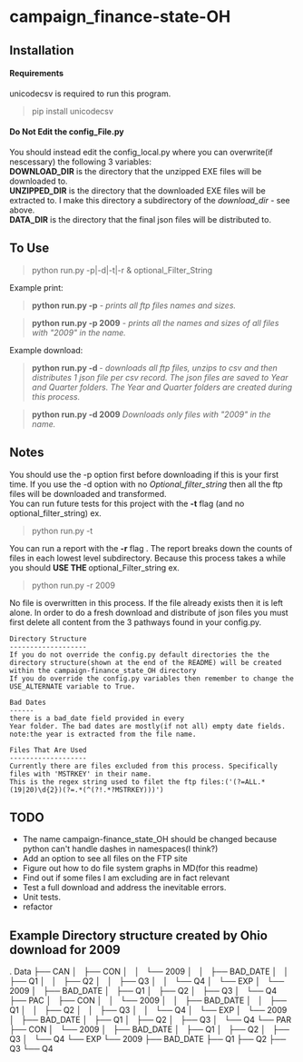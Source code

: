 campaign_finance-state-OH
=========================
Installation
------------

<h4>Requirements</h4>
 unicodecsv is required to run this program.
<blockquote> pip install unicodecsv </blockquote>

<h4>Do Not Edit the config_File.py</h4>
You should  instead edit the config_local.py where you can overwrite(if nescessary) the following 3 variables:<br>
<b>DOWNLOAD_DIR</b> is the directory that the unzipped EXE files will be downloaded to.<br>
<b>UNZIPPED_DIR</b> is the directory that the downloaded EXE files will be extracted to. I make this directory a subdirectory of the <em>download_dir</em> - see above.<br>
<b>DATA_DIR</b> is the directory that the final json files will be distributed to.  




To Use 
------
<blockquote>python run.py -p<print>|-d<download>|-t<test>|-r<report> & optional_Filter_String</blockquote>

Example print:
<blockquote><b>python run.py -p</b> <i> - prints all ftp files names and sizes.</i></blockquote>

<blockquote><b>python run.py -p 2009</b> 
<i>- prints all the names and sizes of all files with "2009" in the name.</i></blockquote>


Example download:
<blockquote><b>python run.py -d </b><i> - downloads all ftp files, unzips to csv and then distributes 1 json file per csv record. The json files are saved to Year and Quarter folders. The Year and Quarter folders are created during this process.</i></blockquote>   
<blockquote><b>python run.py -d 2009</b><i>
Downloads only files with "2009" in the name.</i></blockquote> 

Notes
-----
You should use the -p option first before downloading if this is your first time. If you use the -d option with no <em>Optional_filter_string</em> then all the ftp files will be downloaded and transformed.   
You can run future tests for this project with the <b>-t</b> flag (and no optional_filter_string) ex.  
<blockquote> python run.py -t </blockquote>  
You can run a report with the <b>-r</b> flag . The report breaks down the counts of files in each lowest level subdirectory.  Because this process takes
a while you should <b>USE THE </b> optional_Filter_string ex.  
<blockquote> python run.py -r 2009 </blockquote>  
No file is overwritten in this process. If the file already exists then it is left alone. In order to do a fresh download and distribute of json files you must first delete all content from the 3 pathways found in your config.py.

    Directory Structure 
    -------------------
    If you do not override the config.py default directories the the directory structure(shown at the end of the README) will be created within the campaign-finance_state_OH directory
    If you do override the config.py variables then remember to change the USE_ALTERNATE variable to True.

    Bad Dates
    ------
    there is a bad_date field provided in every
    Year folder. The bad dates are mostly(if not all) empty date fields. note:the year is extracted from the file name.

    Files That Are Used
    -------------------
    Currently there are files excluded from this process. Specifically files with 'MSTRKEY' in their name.
    This is the regex string used to filet the ftp files:('(?=ALL.*(19|20)\d{2})(?=.*(^(?!.*?MSTRKEY)))')

TODO
----
<ul>
<li>
The name campaign-finance_state_OH should be changed because python can't handle dashes in namespaces(I think?)
</li>
<li>Add an option to see all files on the FTP site</li>
<li>Figure out how to do file system graphs in MD(for this readme)</li>
<li>Find out if some files I am excluding are in fact relevant</li>
<li>Test a full download and address the inevitable errors.</li>
<li>Unit tests.</li>
<li>refactor</li>
</ul>


Example Directory structure created by Ohio download for 2009
--------------------------------------------------------------
.
Data
├── CAN
│   ├── CON
│   │   └── 2009
│   │       ├── BAD_DATE
│   │       ├── Q1
│   │       ├── Q2
│   │       ├── Q3
│   │       └── Q4
│   └── EXP
│       └── 2009
│           ├── BAD_DATE
│           ├── Q1
│           ├── Q2
│           ├── Q3
│           └── Q4
├── PAC
│   ├── CON
│   │   └── 2009
│   │       ├── BAD_DATE
│   │       ├── Q1
│   │       ├── Q2
│   │       ├── Q3
│   │       └── Q4
│   └── EXP
│       └── 2009
│           ├── BAD_DATE
│           ├── Q1
│           ├── Q2
│           ├── Q3
│           └── Q4
└── PAR
    ├── CON
    │   └── 2009
    │       ├── BAD_DATE
    │       ├── Q1
    │       ├── Q2
    │       ├── Q3
    │       └── Q4
    └── EXP
        └── 2009
            ├── BAD_DATE
            ├── Q1
            ├── Q2
            ├── Q3
            └── Q4

